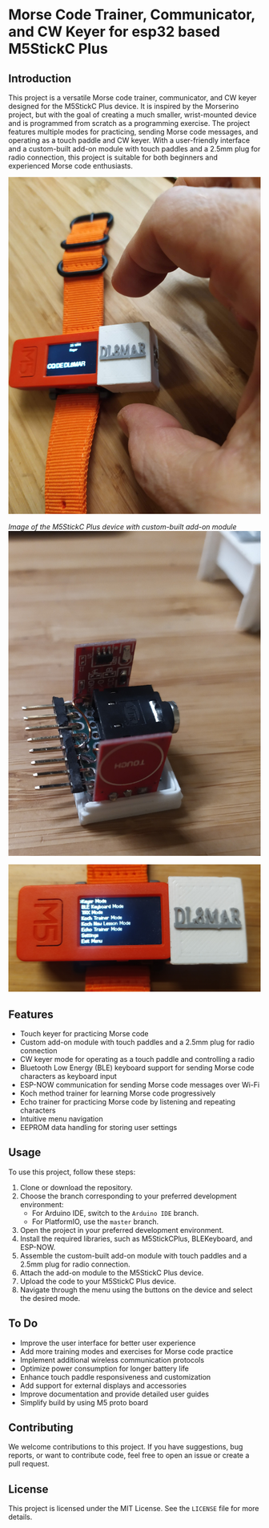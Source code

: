 # Morse Code Trainer, Communicator, and CW Keyer for esp32 based M5StickC Plus

## Introduction

This project is a versatile Morse code trainer, communicator, and CW keyer designed for the M5StickC Plus device. It is inspired by the Morserino project, but with the goal of creating a much smaller, wrist-mounted device and is programmed from scratch as a programming exercise. The project features multiple modes for practicing, sending Morse code messages, and operating as a touch paddle and CW keyer. With a user-friendly interface and a custom-built add-on module with touch paddles and a 2.5mm plug for radio connection, this project is suitable for both beginners and experienced Morse code enthusiasts.

![M5StickC Plus with Add-on Module](img/touch_keyer.jpg)



*Image of the M5StickC Plus device with custom-built add-on module*
![Add-on Module open](img/hat_open.jpg)


![Addon Module open](img/menue.jpg)

## Features

- Touch keyer for practicing Morse code
- Custom add-on module with touch paddles and a 2.5mm plug for radio connection
- CW keyer mode for operating as a touch paddle and controlling a radio
- Bluetooth Low Energy (BLE) keyboard support for sending Morse code characters as keyboard input
- ESP-NOW communication for sending Morse code messages over Wi-Fi
- Koch method trainer for learning Morse code progressively
- Echo trainer for practicing Morse code by listening and repeating characters
- Intuitive menu navigation
- EEPROM data handling for storing user settings

## Usage

To use this project, follow these steps:

1. Clone or download the repository.
2. Choose the branch corresponding to your preferred development environment:
   - For Arduino IDE, switch to the `Arduino IDE` branch.
   - For PlatformIO, use the `master` branch.
3. Open the project in your preferred development environment.
4. Install the required libraries, such as M5StickCPlus, BLEKeyboard, and ESP-NOW.
5. Assemble the custom-built add-on module with touch paddles and a 2.5mm plug for radio connection.
6. Attach the add-on module to the M5StickC Plus device.
7. Upload the code to your M5StickC Plus device.
8. Navigate through the menu using the buttons on the device and select the desired mode.

## To Do

- Improve the user interface for better user experience
- Add more training modes and exercises for Morse code practice
- Implement additional wireless communication protocols
- Optimize power consumption for longer battery life
- Enhance touch paddle responsiveness and customization
- Add support for external displays and accessories
- Improve documentation and provide detailed user guides
- Simplify build by using M5 proto board
## Contributing

We welcome contributions to this project. If you have suggestions, bug reports, or want to contribute code, feel free to open an issue or create a pull request.

## License

This project is licensed under the MIT License. See the `LICENSE` file for more details.
